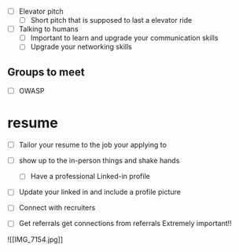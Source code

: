 - [ ] Elevator pitch 
	- [ ] Short pitch that is supposed to last a elevator ride
- [ ] Talking to humans
	- [ ] Important to learn and upgrade your communication skills 
	- [ ] Upgrade your networking skills 

## Groups to meet 

- [ ] OWASP 

# resume 

- [ ] Tailor your resume to the job your applying to
- [ ] show up to the in-person things and shake hands 
	- [ ] Have a professional Linked-in profile 
- [ ] Update your linked in and include a profile picture 
- [ ] Connect with recruiters 
- [ ] Get referrals  get connections from referrals Extremely important!! 


![[IMG_7154.jpg]]